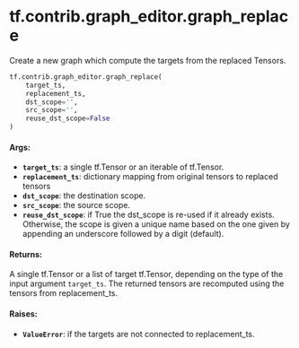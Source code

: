 <div itemscope itemtype="http://developers.google.com/ReferenceObject">
<meta itemprop="name" content="tf.contrib.graph_editor.graph_replace" />
<meta itemprop="path" content="Stable" />
</div>

# tf.contrib.graph_editor.graph_replace

Create a new graph which compute the targets from the replaced Tensors.

``` python
tf.contrib.graph_editor.graph_replace(
    target_ts,
    replacement_ts,
    dst_scope='',
    src_scope='',
    reuse_dst_scope=False
)
```

<!-- Placeholder for "Used in" -->


#### Args:


* <b>`target_ts`</b>: a single tf.Tensor or an iterable of tf.Tensor.
* <b>`replacement_ts`</b>: dictionary mapping from original tensors to replaced tensors
* <b>`dst_scope`</b>: the destination scope.
* <b>`src_scope`</b>: the source scope.
* <b>`reuse_dst_scope`</b>: if True the dst_scope is re-used if it already exists.
  Otherwise, the scope is given a unique name based on the one given
  by appending an underscore followed by a digit (default).

#### Returns:

A single tf.Tensor or a list of target tf.Tensor, depending on
the type of the input argument `target_ts`.
The returned tensors are recomputed using the tensors from replacement_ts.


#### Raises:


* <b>`ValueError`</b>: if the targets are not connected to replacement_ts.
